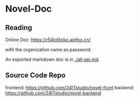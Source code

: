 
# Novel-Doc

## Reading

Online Doc: <https://r54iq9ziko.apifox.cn/>

with the organization  name as password.

An exported markdown doc is in [./all-api.md](./all-api.md).

## Source Code Repo
frontend: <https://github.com/24ITstudio/novel-front>
backend: <https://github.com/24ITstudio/novel-backend>


